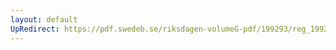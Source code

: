 ```yaml
---
layout: default
UpRedirect: https://pdf.swedeb.se/riksdagen-volumeG-pdf/199293/reg_199293_KrU/reg_199293_KrU_0018.pdf
---
```

